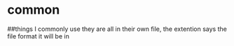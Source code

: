 # common
##things I commonly use
they are all in their own file, the extention says the file format it will be in
